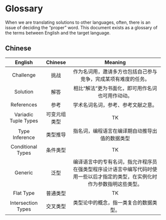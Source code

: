 # Glossary

When we are translating solutions to other languages, often, there is an issue of deciding the “proper” word.
This document exists as a glossary of the terms between English and the target language.

## Chinese

|       English        |   Chinese    |                                                           Meaning                                                            |
| :------------------: | :----------: | :--------------------------------------------------------------------------------------------------------------------------: |
|      Challenge       |     挑战     |                                作为名词用，邀请多方也包括自己参与竞争，完成某项有难度的任务。                                |
|       Solution       |     解答     |                                       相比“解法”更为书面化，即可用作名词也可用作动动。                                       |
|      References      |     参考     |                                              学术名词名词，参考、参考文献之意。                                              |
| Variadic Tuple Types | 可变元组类型 |                                                              TK                                                              |
|    Type Inference    |   类型推导   |                                        指名词，编程语言在编译期自动推导出值的数据类型                                        |
|  Conditional Types   |   条件类型   |                                                              TK                                                              |
|       Generic        |     泛型     | 编译语言中的专有名词，指允许程序员在强类型程序设计语言中编写代码时使用一些以后才指定的类型，在实例化时作为参数指明这些类型。 |
|      Flat Type       |   普通类型   |                                                              TK                                                              |
|  Intersection Types  |   交叉类型   |                                            类型论中的概念，指一类复合的数据类型。                                            |
